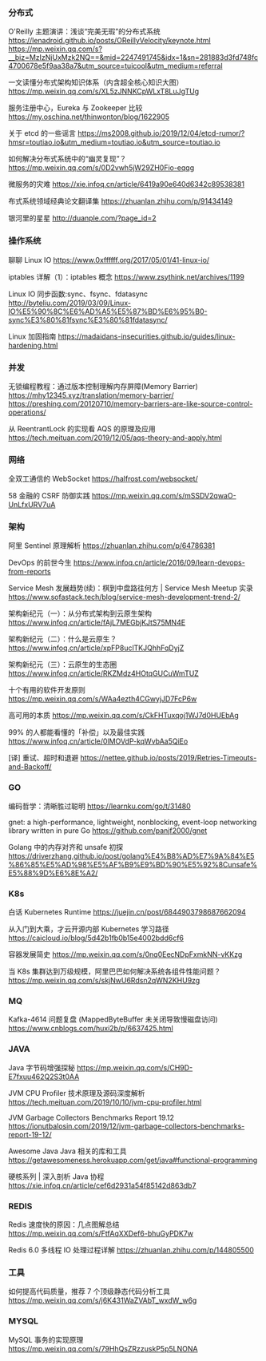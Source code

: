 ### 分布式

O'Reilly 主题演讲：浅谈“完美无瑕”的分布式系统
https://lenadroid.github.io/posts/OReillyVelocity/keynote.html
https://mp.weixin.qq.com/s?__biz=MzIzNjUxMzk2NQ==&mid=2247491745&idx=1&sn=281883d3fd748fc4700678e5f9aa38a7&utm_source=tuicool&utm_medium=referral

一文读懂分布式架构知识体系（内含超全核心知识大图）
https://mp.weixin.qq.com/s/XL5zJNNKCpWLxT8LuJgTUg

服务注册中心，Eureka 与 Zookeeper 比较
https://my.oschina.net/thinwonton/blog/1622905

关于 etcd 的一些谣言
https://ms2008.github.io/2019/12/04/etcd-rumor/?hmsr=toutiao.io&utm_medium=toutiao.io&utm_source=toutiao.io

如何解决分布式系统中的“幽灵复现”？
https://mp.weixin.qq.com/s/0D2vwh5jW29ZH0Fio-eqqg

微服务的灾难
https://xie.infoq.cn/article/6419a90e640d6342c89538381

布式系统领域经典论文翻译集
https://zhuanlan.zhihu.com/p/91434149

银河里的星星
http://duanple.com/?page_id=2

### 操作系统

聊聊 Linux IO
https://www.0xffffff.org/2017/05/01/41-linux-io/

iptables 详解（1）：iptables 概念
https://www.zsythink.net/archives/1199

Linux IO 同步函数:sync、fsync、fdatasync
http://byteliu.com/2019/03/09/Linux-IO%E5%90%8C%E6%AD%A5%E5%87%BD%E6%95%B0-sync%E3%80%81fsync%E3%80%81fdatasync/

Linux 加固指南
https://madaidans-insecurities.github.io/guides/linux-hardening.html

### 并发

无锁编程教程：通过版本控制理解内存屏障(Memory Barrier)
https://mhy12345.xyz/translation/memory-barrier/
https://preshing.com/20120710/memory-barriers-are-like-source-control-operations/

从 ReentrantLock 的实现看 AQS 的原理及应用
https://tech.meituan.com/2019/12/05/aqs-theory-and-apply.html

### 网络

全双工通信的 WebSocket
https://halfrost.com/websocket/

58 金融的 CSRF 防御实践
https://mp.weixin.qq.com/s/mSSDV2qwaO-UnLfxURV7uA

### 架构

阿里 Sentinel 原理解析
https://zhuanlan.zhihu.com/p/64786381

DevOps 的前世今生
https://www.infoq.cn/article/2016/09/learn-devops-from-reports

Service Mesh 发展趋势(续)：棋到中盘路往何方 | Service Mesh Meetup 实录
https://www.sofastack.tech/blog/service-mesh-development-trend-2/

架构新纪元（一）：从分布式架构到云原生架构
https://www.infoq.cn/article/fAjL7MEGbjKJtS75MN4E

架构新纪元（二）：什么是云原生？
https://www.infoq.cn/article/xpFP8uclTKJQhhFqDyjZ

架构新纪元（三）：云原生的生态圈
https://www.infoq.cn/article/RKZMdz4HOtqGUCuWmTUZ

十个有用的软件开发原则
https://mp.weixin.qq.com/s/WAa4ezth4CGwyjJD7FcP6w

高可用的本质
https://mp.weixin.qq.com/s/CkFHTuxqoj1WJ7d0HUEbAg

99% 的人都能看懂的「补偿」以及最佳实践
https://www.infoq.cn/article/0lMOVdP-kqWvbAa5QiEo

[译] 重试、超时和退避
https://nettee.github.io/posts/2019/Retries-Timeouts-and-Backoff/

### GO

编码哲学：清晰胜过聪明
https://learnku.com/go/t/31480

gnet: a high-performance, lightweight, nonblocking, event-loop networking library written in pure Go
https://github.com/panjf2000/gnet

Golang 中的内存对齐和 unsafe 初探
https://driverzhang.github.io/post/golang%E4%B8%AD%E7%9A%84%E5%86%85%E5%AD%98%E5%AF%B9%E9%BD%90%E5%92%8Cunsafe%E5%88%9D%E6%8E%A2/

### K8s

白话 Kubernetes Runtime
https://juejin.cn/post/6844903798687662094

从入门到大乘，才云开源内部 Kubernetes 学习路径
https://caicloud.io/blog/5d42b1fb0b15e4002bdd6cf6

容器发展简史
https://mp.weixin.qq.com/s/0nq0EecNDpFxmkNN-vKKzg

当 K8s 集群达到万级规模，阿里巴巴如何解决系统各组件性能问题？
https://mp.weixin.qq.com/s/skjNwU6Rdsn2qWN2KHU9zg

### MQ

Kafka-4614 问题复盘 (MappedByteBuffer 未关闭导致慢磁盘访问)
https://www.cnblogs.com/huxi2b/p/6637425.html

### JAVA

Java 字节码增强探秘
https://mp.weixin.qq.com/s/CH9D-E7fxuu462Q2S3t0AA

JVM CPU Profiler 技术原理及源码深度解析
https://tech.meituan.com/2019/10/10/jvm-cpu-profiler.html

JVM Garbage Collectors Benchmarks Report 19.12
https://ionutbalosin.com/2019/12/jvm-garbage-collectors-benchmarks-report-19-12/

Awesome Java Java 相关的库和工具
https://getawesomeness.herokuapp.com/get/java#functional-programming

硬核系列 | 深入剖析 Java 协程
https://xie.infoq.cn/article/cef6d2931a54f85142d863db7

### REDIS

Redis 速度快的原因：几点图解总结
https://mp.weixin.qq.com/s/FtfAqXXDef6-bhuGyPDK7w

Redis 6.0 多线程 IO 处理过程详解
https://zhuanlan.zhihu.com/p/144805500

### 工具

如何提高代码质量，推荐 7 个顶级静态代码分析工具
https://mp.weixin.qq.com/s/j6K431WaZVAbT_wxdW_w6g

### MYSQL

MySQL 事务的实现原理
https://mp.weixin.qq.com/s/79HhQsZRzzuskP5p5LNONA
